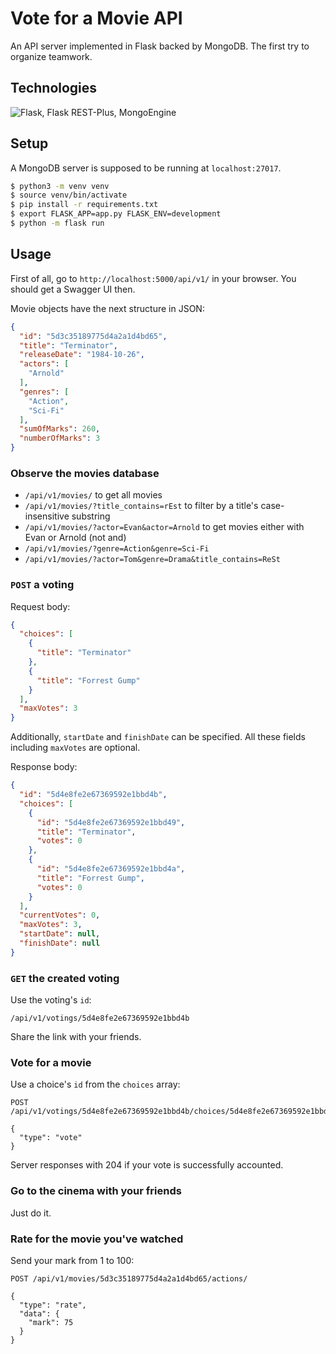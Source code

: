 # Vote for a Movie API
An API server implemented in Flask backed by MongoDB.
The first try to organize teamwork.

## Technologies
![Flask, Flask REST-Plus, MongoEngine](https://user-images.githubusercontent.com/43119488/62832713-91fed480-bc3b-11e9-890f-43337a6dbc1a.jpg)

## Setup

A MongoDB server is supposed to be running at ```localhost:27017```.

```bash
$ python3 -m venv venv
$ source venv/bin/activate
$ pip install -r requirements.txt
$ export FLASK_APP=app.py FLASK_ENV=development
$ python -m flask run
```

## Usage

First of all, go to ```http://localhost:5000/api/v1/``` in your browser.
You should get a Swagger UI then.

Movie objects have the next structure in JSON:

```json
{
  "id": "5d3c35189775d4a2a1d4bd65",
  "title": "Terminator",
  "releaseDate": "1984-10-26",
  "actors": [
    "Arnold"
  ],
  "genres": [
    "Action",
    "Sci-Fi"
  ],
  "sumOfMarks": 260,
  "numberOfMarks": 3
}
```

### Observe the movies database

* ```/api/v1/movies/``` to get all movies
* ```/api/v1/movies/?title_contains=rEst``` to filter by a title's
case-insensitive substring
* ```/api/v1/movies/?actor=Evan&actor=Arnold``` to get movies either with
Evan or Arnold (not and)
* ```/api/v1/movies/?genre=Action&genre=Sci-Fi```
* ```/api/v1/movies/?actor=Tom&genre=Drama&title_contains=ReSt```

### ```POST``` a voting

Request body:

```json
{
  "choices": [
    {
      "title": "Terminator"
    },
    {
      "title": "Forrest Gump"
    }
  ],
  "maxVotes": 3
}
```

Additionally, ```startDate``` and ```finishDate``` can be specified.
All these fields including ```maxVotes``` are optional.

Response body:

```json
{
  "id": "5d4e8fe2e67369592e1bbd4b",
  "choices": [
    {
      "id": "5d4e8fe2e67369592e1bbd49",
      "title": "Terminator",
      "votes": 0
    },
    {
      "id": "5d4e8fe2e67369592e1bbd4a",
      "title": "Forrest Gump",
      "votes": 0
    }
  ],
  "currentVotes": 0,
  "maxVotes": 3,
  "startDate": null,
  "finishDate": null
}
```

### ```GET``` the created voting

Use the voting's ```id```:

```/api/v1/votings/5d4e8fe2e67369592e1bbd4b```

Share the link with your friends.

### Vote for a movie

Use a choice's ```id``` from the ```choices``` array:

```
POST /api/v1/votings/5d4e8fe2e67369592e1bbd4b/choices/5d4e8fe2e67369592e1bbd49/actions/

{
  "type": "vote"
}
```

Server responses with 204 if your vote is successfully accounted.

### Go to the cinema with your friends

Just do it.

### Rate for the movie you've watched

Send your mark from 1 to 100:

```
POST /api/v1/movies/5d3c35189775d4a2a1d4bd65/actions/

{
  "type": "rate",
  "data": {
    "mark": 75
  }
}
```
